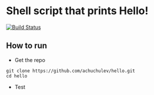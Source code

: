 # Shell script that prints Hello! 
[![Build Status](https://travis-ci.org/achuchulev/hello.svg?branch=master)](https://travis-ci.org/achuchulev/hello)

## How to run


- Get the repo

```
git clone https://github.com/achuchulev/hello.git
cd hello
```

- Test
